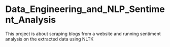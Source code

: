 # Data_Engineering_and_NLP_Sentiment_Analysis
This project is about scraping blogs from a website and running sentiment analysis on the extracted data using NLTK

